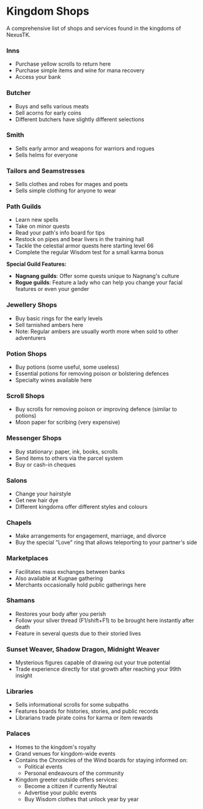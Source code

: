 # Kingdom Shops

A comprehensive list of shops and services found in the kingdoms of NexusTK.

### Inns
- Purchase yellow scrolls to return here
- Purchase simple items and wine for mana recovery  
- Access your bank

### Butcher
- Buys and sells various meats
- Sell acorns for early coins
- Different butchers have slightly different selections

### Smith
- Sells early armor and weapons for warriors and rogues
- Sells helms for everyone

### Tailors and Seamstresses
- Sells clothes and robes for mages and poets
- Sells simple clothing for anyone to wear

### Path Guilds
- Learn new spells
- Take on minor quests
- Read your path's info board for tips
- Restock on pipes and bear livers in the training hall
- Tackle the celestial armor quests here starting level 66
- Complete the regular Wisdom test for a small karma bonus

**Special Guild Features:**
- **Nagnang guilds**: Offer some quests unique to Nagnang's culture
- **Rogue guilds**: Feature a lady who can help you change your facial features 
  or even your gender

### Jewellery Shops
- Buy basic rings for the early levels
- Sell tarnished ambers here
- Note: Regular ambers are usually worth more when sold to other adventurers

### Potion Shops
- Buy potions (some useful, some useless)
- Essential potions for removing poison or bolstering defences
- Specialty wines available here

### Scroll Shops
- Buy scrolls for removing poison or improving defence (similar to potions)
- Moon paper for scribing (very expensive)

### Messenger Shops
- Buy stationary: paper, ink, books, scrolls
- Send items to others via the parcel system
- Buy or cash-in cheques

### Salons
- Change your hairstyle
- Get new hair dye
- Different kingdoms offer different styles and colours

### Chapels
- Make arrangements for engagement, marriage, and divorce
- Buy the special "Love" ring that allows teleporting to your partner's side

### Marketplaces
- Facilitates mass exchanges between banks
- Also available at Kugnae gathering
- Merchants occasionally hold public gatherings here

### Shamans
- Restores your body after you perish
- Follow your silver thread (F1/shift+F1) to be brought here instantly after death
- Feature in several quests due to their storied lives


### Sunset Weaver, Shadow Dragon, Midnight Weaver
- Mysterious figures capable of drawing out your true potential
- Trade experience directly for stat growth after reaching your 99th insight

### Libraries
- Sells informational scrolls for some subpaths
- Features boards for histories, stories, and public records
- Librarians trade pirate coins for karma or item rewards

### Palaces
- Homes to the kingdom's royalty
- Grand venues for kingdom-wide events
- Contains the Chronicles of the Wind boards for staying informed on:
  - Political events
  - Personal endeavours of the community
- Kingdom greeter outside offers services:
  - Become a citizen if currently Neutral
  - Advertise your public events
  - Buy Wisdom clothes that unlock year by year